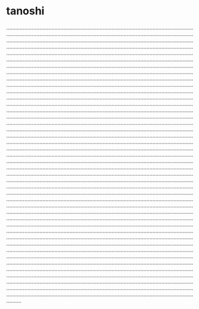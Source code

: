 # tanoshi
..............................................................................................................................................................................................................................................................................................................................................................................................................................................................................................................................................................................................................................................................................................................................................................................................................................................................................................................................................................................................................................................................................................................................................................................................................................................................................................................................................................................................................................................................................................................................................................................................................................................................................................................................................................................................................................................................................................................................................................................................................................................................................................................................................................................................................................................................................................................................................................................................................................................................................................................................................................................................................................................................................................................................................................................................................................................................................................................................................................................................................................................................................................................................................................................................................................................................................................................................................................................................................................................................................................................................................................................................................................................................................................................................................................................................................................................................................................................................................................................................................................................................................................................................................................................................................................................................................................................................................................................................................................................................................................................................................................................................................................................................................................................................................................................................................................................................................................................................................................................................................................................................................................................................................................................................................................................................................................................................................................................................................................................................................................................................................................